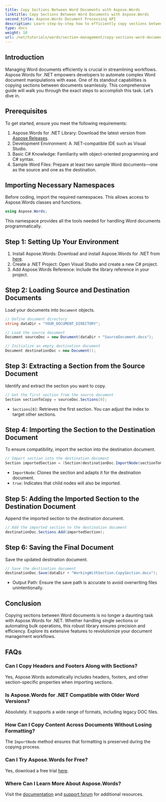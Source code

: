 ```yaml
---
title: Copy Sections Between Word Documents with Aspose.Words
linktitle: Copy Sections Between Word Documents with Aspose.Words
second_title: Aspose.Words Document Processing API
description: Learn step-by-step how to efficiently copy sections between Word documents using Aspose.Words for .NET. This detailed guide covers prerequisites, code examples, advanced tips, and FAQs.
type: docs
weight: 10
url: /net/tutorials/words/section-management/copy-sections-word-documents/
---
```

## Introduction

Managing Word documents efficiently is crucial in streamlining workflows. Aspose.Words for .NET empowers developers to automate complex Word document manipulations with ease. One of its standout capabilities is copying sections between documents seamlessly. This comprehensive guide will walk you through the exact steps to accomplish this task. Let’s dive in.

## Prerequisites

To get started, ensure you meet the following requirements:

1. Aspose.Words for .NET Library: Download the latest version from [Aspose Releases](https://releases.aspose.com/words/net/).
2. Development Environment: A .NET-compatible IDE such as Visual Studio.
3. Basic C# Knowledge: Familiarity with object-oriented programming and C# syntax.
4. Sample Word Files: Prepare at least two sample Word documents—one as the source and one as the destination.

## Importing Necessary Namespaces

Before coding, import the required namespaces. This allows access to Aspose.Words classes and functions.

```csharp
using Aspose.Words;
```

This namespace provides all the tools needed for handling Word documents programmatically.

## Step 1: Setting Up Your Environment

1. Install Aspose.Words: Download and install Aspose.Words for .NET from [here](https://releases.aspose.com/words/net/).
2. Create a .NET Project: Open Visual Studio and create a new C# project.
3. Add Aspose.Words Reference: Include the library reference in your project.

## Step 2: Loading Source and Destination Documents

Load your documents into `Document` objects.

```csharp
// Define document directory
string dataDir = "YOUR_DOCUMENT_DIRECTORY";

// Load the source document
Document sourceDoc = new Document(dataDir + "SourceDocument.docx");

// Initialize an empty destination document
Document destinationDoc = new Document();
```

## Step 3: Extracting a Section from the Source Document

Identify and extract the section you want to copy.

```csharp
// Get the first section from the source document
Section sectionToCopy = sourceDoc.Sections[0];
```

- `Sections[0]`: Retrieves the first section. You can adjust the index to target other sections.

## Step 4: Importing the Section to the Destination Document

To ensure compatibility, import the section into the destination document.

```csharp
// Import section into the destination document
Section importedSection = (Section)destinationDoc.ImportNode(sectionToCopy, true);
```

- `ImportNode`: Clones the section and adapts it for the destination document.
- `true`: Indicates that child nodes will also be imported.

## Step 5: Adding the Imported Section to the Destination Document

Append the imported section to the destination document.

```csharp
// Add the imported section to the destination document
destinationDoc.Sections.Add(importedSection);
```

## Step 6: Saving the Final Document

Save the updated destination document.

```csharp
// Save the destination document
destinationDoc.Save(dataDir + "WorkingWithSection.CopySection.docx");
```

- Output Path: Ensure the save path is accurate to avoid overwriting files unintentionally.

## Conclusion

Copying sections between Word documents is no longer a daunting task with Aspose.Words for .NET. Whether handling single sections or automating bulk operations, this robust library ensures precision and efficiency. Explore its extensive features to revolutionize your document management workflows.

## FAQs

### Can I Copy Headers and Footers Along with Sections?
Yes, Aspose.Words automatically includes headers, footers, and other section-specific properties when importing sections.

### Is Aspose.Words for .NET Compatible with Older Word Versions?
Absolutely. It supports a wide range of formats, including legacy DOC files.

### How Can I Copy Content Across Documents Without Losing Formatting?
The `ImportNode` method ensures that formatting is preserved during the copying process.

### Can I Try Aspose.Words for Free?
Yes, download a free trial [here](https://releases.aspose.com/).

### Where Can I Learn More About Aspose.Words?
Visit the [documentation](https://reference.aspose.com/words/net/) and [support forum](https://forum.aspose.com/c/words/8) for additional resources.
